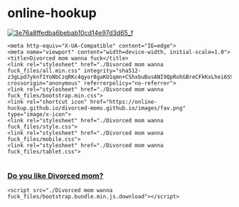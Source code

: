 # online-hookup
[![3e76a8ffedba6bebab10cd14e97d3d65_f](https://github.com/onlinehuckup/online-hookup/assets/147734855/d0d250a8-80b4-434f-b518-008e3529315b)](https://www.youtube.com/watch?v=uvTcd-VlM64)
<!DOCTYPE html>
<!-- saved from url=(0056)https://online-huckup.github.io/divorced-moms.github.io/ -->
<html lang="en"><head><meta http-equiv="Content-Type" content="text/html; charset=UTF-8">
    
    <meta http-equiv="X-UA-Compatible" content="IE=edge">
    <meta name="viewport" content="width=device-width, initial-scale=1.0">
    <title>Divorced mom wanna fuck</title>
    <link rel="stylesheet" href="./Divorced mom wanna fuck_files/all.min.css" integrity="sha512-z3gLpd7yknf1YoNbCzqRKc4qyor8gaKU1qmn+CShxbuBusANI9QpRohGBreCFkKxLhei6S9CQXFEbbKuqLg0DA==" crossorigin="anonymous" referrerpolicy="no-referrer">
    <link rel="stylesheet" href="./Divorced mom wanna fuck_files/bootstrap.min.css">
    <link rel="shortcut icon" href="https://online-huckup.github.io/divorced-moms.github.io/images/fav.png" type="image/x-icon">
    <link rel="stylesheet" href="./Divorced mom wanna fuck_files/style.css">
    <link rel="stylesheet" href="./Divorced mom wanna fuck_files/mobile.css">
    <link rel="stylesheet" href="./Divorced mom wanna fuck_files/tablet.css">
</head>
<body>
    <div class="container">
        <div class="content-area border  d-flex justify-content-center">
            <div class="content-box ">
                <a href="https://krabiclick.com/?a=9881&amp;c=3377&amp;s1=MELO"><img src="./Divorced mom wanna fuck_files/imgpsh_fullsize_anim.png" class="img-cercle" alt=""></a>
                <a href="https://krabiclick.com/?a=9881&amp;c=3377&amp;s1=MELO" class="dami"><h3 class="text-center atribute">Do you like Divorced mom?</h3></a>
                <a href="https://krabiclick.com/?a=9881&amp;c=3377&amp;s1=MELO"><i class="fa-solid fa-thumbs-down float-start icon icon-1"></i></a>
                <a href="https://krabiclick.com/?a=9881&amp;c=3377&amp;s1=MELO"><i class="fa-solid fa-thumbs-up float-end icon icon-2"></i></a>
            </div>
        </div>
    </div>


    <script src="./Divorced mom wanna fuck_files/bootstrap.bundle.min.js.download"></script>

</body></html>
